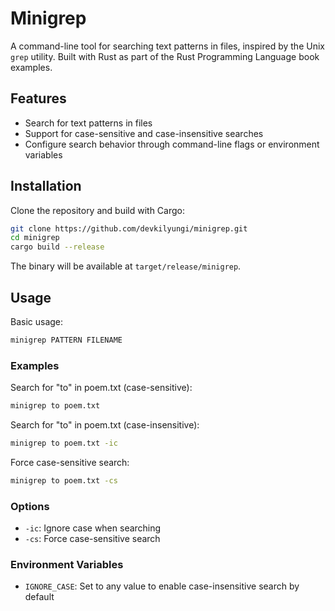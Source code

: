 # Minigrep

A command-line tool for searching text patterns in files, inspired by the Unix `grep` utility. Built with Rust as part of the Rust Programming Language book examples.

## Features

- Search for text patterns in files
- Support for case-sensitive and case-insensitive searches
- Configure search behavior through command-line flags or environment variables

## Installation

Clone the repository and build with Cargo:

```bash
git clone https://github.com/devkilyungi/minigrep.git
cd minigrep
cargo build --release
```

The binary will be available at `target/release/minigrep`.

## Usage

Basic usage:

```bash
minigrep PATTERN FILENAME
```

### Examples

Search for "to" in poem.txt (case-sensitive):

```bash
minigrep to poem.txt
```

Search for "to" in poem.txt (case-insensitive):

```bash
minigrep to poem.txt -ic
```

Force case-sensitive search:

```bash
minigrep to poem.txt -cs
```

### Options

- `-ic`: Ignore case when searching
- `-cs`: Force case-sensitive search

### Environment Variables

- `IGNORE_CASE`: Set to any value to enable case-insensitive search by default
